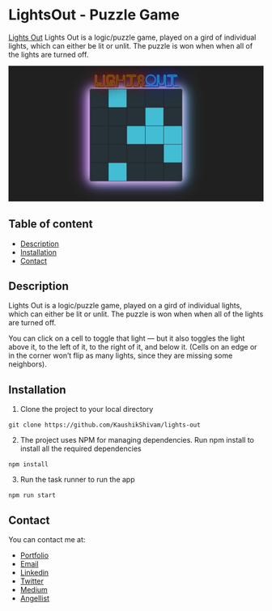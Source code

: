# LightsOut - Puzzle Game

[Lights Out](https://lightsoutofficial.netlify.com/) Lights Out is a logic/puzzle game, played on a gird of individual lights, which can either be lit or unlit. The puzzle is won when when all of the lights are turned off.

![GameHub Screenshot](screenshot.png)

## Table of content

- [Description](#description)
- [Installation](#installation)
- [Contact](#contact)

## Description

Lights Out is a logic/puzzle game, played on a gird of individual lights, which can either be lit or unlit. The puzzle is won when when all of the lights are turned off.

You can click on a cell to toggle that light — but it also toggles the light above it, to the left of it, to the right of it, and below it. (Cells on an edge or in the corner won’t flip as many lights, since they are missing some neighbors).

## Installation

1. Clone the project to your local directory

```
git clone https://github.com/KaushikShivam/lights-out
```

2. The project uses NPM for managing dependencies. Run npm install to install all the required dependencies

```
npm install
```

3. Run the task runner to run the app

```
npm run start
```

## Contact

You can contact me at:

- [Portfolio](https://www.shivamkaushik.com)
- [Email](mailto:shivamkaushikofficial@gmail.com)
- [Linkedin](https://www.linkedin.com/in/kshivamdev/)
- [Twitter](https://twitter.com/kShivamDev)
- [Medium](https://medium.com/@shivamkaushikofficial)
- [Angellist](https://angel.co/kshivamdev)
